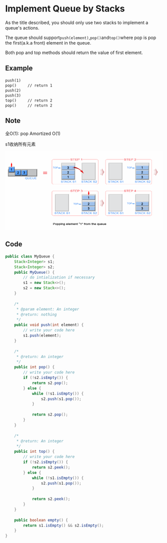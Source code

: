 # Implement Queue by Stacks

As the title described, you should only use two stacks to implement a queue's actions.

The queue should support`push(element)`,`pop()`and`top()`where pop is pop the first(a.k.a front) element in the queue.

Both pop and top methods should return the value of first element.

## Example

```
push(1)
pop()     // return 1
push(2)
push(3)
top()     // return 2
pop()     // return 2
```

## Note

全O(1): pop Amortized O(1)

s1收纳所有元素

![](../../.gitbook/assets/QueueByStack.png)

## Code

```java
public class MyQueue {
    Stack<Integer> s1;
    Stack<Integer> s2;
    public MyQueue() {
        // do intialization if necessary
        s1 = new Stack<>();
        s2 = new Stack<>();
    }

    /*
     * @param element: An integer
     * @return: nothing
     */
    public void push(int element) {
        // write your code here
        s1.push(element);
    }

    /*
     * @return: An integer
     */
    public int pop() {
        // write your code here
        if (!s2.isEmpty()) {
            return s2.pop();
        } else {
            while (!s1.isEmpty()) {
                s2.push(s1.pop());
            }

            return s2.pop();
        }
    }

    /*
     * @return: An integer
     */
    public int top() {
        // write your code here
        if (!s2.isEmpty()) {
            return s2.peek();
        } else {
            while (!s1.isEmpty()) {
                s2.push(s1.pop());
            }

            return s2.peek();
        }
    }

    public boolean empty() {
        return s1.isEmpty() && s2.isEmpty();
    }
}
```
